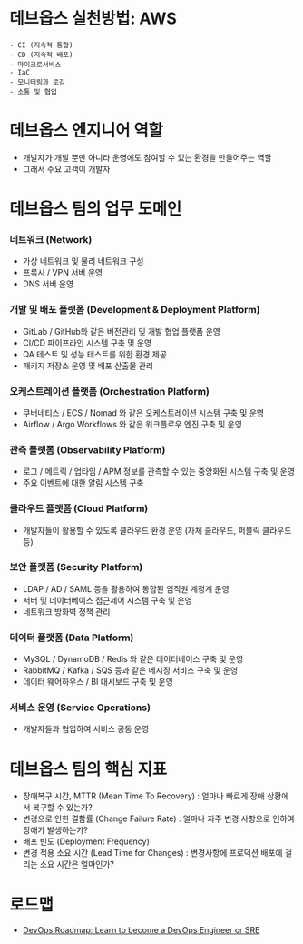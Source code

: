 # 데브옵스 실천방법: AWS
	- CI (지속적 통합)
	- CD (지속적 배포)
	- 마이크로서비스
	- IaC
	- 모니터링과 로깅
	- 소통 및 협업

# 데브옵스 엔지니어 역할
- 개발자가 개발 뿐만 아니라 운영에도 참여할 수 있는 환경을 만들어주는 역할
- 그래서 주요 고객이 개발자

# 데브옵스 팀의 업무 도메인
### 네트워크 (Network) 
- 가상 네트워크 및 물리 네트워크 구성 
- 프록시 / VPN 서버 운영 
- DNS 서버 운영
### 개발 및 배포 플랫폼 (Development & Deployment Platform) 
- GitLab / GitHub와 같은 버전관리 및 개발 협업 플랫폼 운영 
- CI/CD 파이프라인 시스템 구축 및 운영 
- QA 테스트 및 성능 테스트를 위한 환경 제공 
- 패키지 저장소 운영 및 배포 산출물 관리
### 오케스트레이션 플랫폼 (Orchestration Platform) 
- 쿠버네티스 / ECS / Nomad 와 같은 오케스트레이션 시스템 구축 및 운영 
- Airflow / Argo Workflows 와 같은 워크플로우 엔진 구축 및 운영
### 관측 플랫폼 (Observability Platform) 
- 로그 / 메트릭 / 업타임 / APM 정보를 관측할 수 있는 중앙화된 시스템 구축 및 운영 
- 주요 이벤트에 대한 알림 시스템 구축
### 클라우드 플랫폼 (Cloud Platform) 
- 개발자들이 활용할 수 있도록 클라우드 환경 운영 (자체 클라우드, 퍼블릭 클라우드 등)
### 보안 플랫폼 (Security Platform) 
- LDAP / AD / SAML 등을 활용하여 통합된 임직원 계정계 운영 
- 서버 및 데이터베이스 접근제어 시스템 구축 및 운영 
- 네트워크 방화벽 정책 관리
### 데이터 플랫폼 (Data Platform) 
- MySQL / DynamoDB / Redis 와 같은 데이터베이스 구축 및 운영 
- RabbitMQ / Kafka / SQS 등과 같은 메시징 서비스 구축 및 운영 
- 데이터 웨어하우스 / BI 대시보드 구축 및 운영
### 서비스 운영 (Service Operations) 
- 개발자들과 협업하여 서비스 공동 운영

# 데브옵스 팀의 핵심 지표
- 장애복구 시간, MTTR (Mean Time To Recovery) : 얼마나 빠르게 장애 상황에서 복구할 수 있는가?
- 변경으로 인한 결함률 (Change Failure Rate) : 얼마나 자주 변경 사항으로 인하여 장애가 발생하는가?
- 배포 빈도 (Deployment Frequency) 
- 변경 적용 소요 시간 (Lead Time for Changes) : 변경사항에 프로덕션 배포에 걸리는 소요 시간은 얼마인가?

# 로드맵
- [DevOps Roadmap: Learn to become a DevOps Engineer or SRE](https://roadmap.sh/devops)
<!--stackedit_data:
eyJoaXN0b3J5IjpbLTExMTk2NjgwNDcsLTIwMTM2ODg3NjYsNj
E1ODE1MTg1XX0=
-->